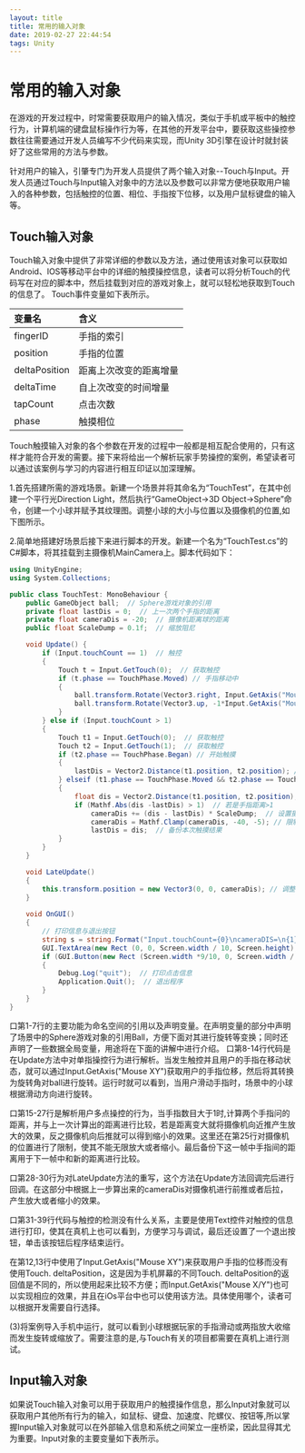 ```yaml
---
layout: title
title: 常用的输入对象
date: 2019-02-27 22:44:54
tags: Unity
---
```

# 常用的输入对象

在游戏的开发过程中，时常需要获取用户的输入情况，类似于手机或平板中的触控行为，计算机端的键盘鼠标操作行为等，在其他的开发平台中，要获取这些操控参数往往需要通过开发人员编写不少代码来实现，而Unity 3D引擎在设计时就封装好了这些常用的方法与参数。

针对用户的输入，引肇专门为开发人员提供了两个输入对象--Touch与Input。开发人员通过Touch与Input输入对象中的方法以及参数可以非常方便地获取用户输入的各种参数，包括触控的位置、相位、手指按下位移，以及用户鼠标键盘的输入等。

<!--more-->

## Touch输入对象

Touch输入对象中提供了非常详细的参数以及方法，通过使用该对象可以获取如Android、IOS等移动平台中的详细的触摸操控信息，读者可以将分析Touch的代码写在对应的脚本中，然后挂载到对应的游戏对象上，就可以轻松地获取到Touch的信息了。 Touch事件变量如下表所示。

| 变量名  | 含义  |
| :------------ | :------------ |
|  fingerID |  手指的索引 |
|  position | 手指的位置  |
|  deltaPosition | 距离上次改变的距离增量  |
|  deltaTime |  自上次改变的时间增量 |
|  tapCount | 点击次数  |
|  phase |  触摸相位 |

Touch触摸输入对象的各个参数在开发的过程中一般都是相互配合使用的，只有这样才能符合开发的需要。接下来将给出一个解析玩家手势操控的案例，希望读者可以通过该案例与学习的内容进行相互印证以加深理解。

1.首先搭建所需的游戏场景。新建一个场景并将其命名为“TouchTest”，在其中创建一个平行光Direction Light，然后执行“GameObject->3D Object->Sphere”命令，创建一个小球并赋予其纹理图。调整小球的大小与位置以及摄像机的位置,如下图所示。

2.简单地搭建好场景后接下来进行脚本的开发。新建一个名为“TouchTest.cs”的C#脚本，将其挂载到主摄像机MainCamera上。脚本代码如下：
```cs
using UnityEngine;
using System.Collections;

public class TouchTest: MonoBehaviour {
	public GameObject ball;  // Sphere游戏对象的引用
	private float lastDis = 0;  // 上一次两个手指的距离
	private float cameraDis = -20;  // 摄像机距离球的距离
	public float ScaleDump = 0.1f;  // 缩放阻尼

	void Update() {
		if (Input.touchCount == 1)  // 触控
		{ 
			Touch t = Input.GetTouch(0);  // 获取触控
			if (t.phase == TouchPhase.Moved) // 手指移动中
			{  
				ball.transform.Rotate(Vector3.right, Input.GetAxis("Mouse Y"), Space.World); // 竖直旋转
				ball.transform.Rotate(Vector3.up, -1*Input.GetAxis("Mouse X"), Space.World);// 水平旋转
			}
		} else if (Input.touchCount > 1)
		{
			Touch t1 = Input.GetTouch(0);  // 获取触控
			Touch t2 = Input.GetTouch(1);  // 获取触控
			if (t2.phase == TouchPhase.Began) // 开始触摸
			{ 
				lastDis = Vector2.Distance(t1.position, t2.position); // 初始化lastDis
			} elseif (t1.phase == TouchPhase.Moved && t2.phase == TouchPhase.Moved) // 两个手指都在移动
			{ 
				float dis = Vector2.Distance(t1.position, t2.position); // 计算手指位置
				if (Mathf.Abs(dis -lastDis) > 1)  // 若是手指距离>1
					cameraDis += (dis - lastDis) * ScaleDump;  // 设置摄像机到物体的距离
					cameraDis = Mathf.Clamp(cameraDis, -40, -5); // 限制摄像机到物体的距离
					lastDis = dis;  // 备份本次触摸结果
			}
		}
	}

	void LateUpdate()
	{
		this.transform.position = new Vector3(0, 0, cameraDis); // 调整摄像机的位置
	}
	
	void OnGUI()
	{
		// 打印信息与退出按钮
		string s = string.Format("Input.touchCount={0}\ncameraDIS=\n{1}",Input.touchCount, cameraDis);  // 打印字符
		GUI.TextArea(new Rect (0, 0, Screen.width / 10, Screen.height), s); // 用Text控件显示字符串
		if (GUI.Button(new Rect (Screen.width *9/10, 0, Screen.width / 10, Screen.height / 10), "quit")) // 退出按钮
		{
			Debug.Log("quit");  // 打印点击信息
			Application.Quit();  // 退出程序
		} 
	}  
}
```

口第1-7行的主要功能为命名空间的引用以及声明变量。在声明变量的部分中声明了场景中的Sphere游戏对象的引用Ball，方便下面对其进行旋转等变换；同时还声明了一些数据全局变量，用途将在下面的讲解中进行介绍。
口第8-14行代码是在Update方法中对单指操控行为进行解析。当发生触控并且用户的手指在移动状态，就可以通过Input.GetAxis("Mouse XY")获取用户的手指位移，然后将其转换为旋转角对ball进行旋转。运行时就可以看到，当用户滑动手指时，场景中的小球根据滑动方向进行旋转。

口第15-27行是解析用户多点操控的行为，当手指数目大于1时,计算两个手指问的距离，并与上一次计算出的距离进行比较，若是距离变大就将摄像机向近推产生放大的效果，反之摄像机向后推就可以得到缩小的效果。这里还在第25行对摄像机的位置进行了限制，使其不能无限放大或者缩小。最后备份下这一帧中手指间的距离用于下一帧中和新的距离进行比较。

口第28-30行为对LateUpdate方法的重写，这个方法在Update方法回调完后进行回调。在这部分中根据上一步算出来的cameraDis对摄像机进行前推或者后拉，产生放大或者缩小的效果。

口第31-39行代码与触控的检测没有什么关系，主要是使用Text控件对触控的信息进行打印，使其在真机上也可以看到，方便学习与调试，最后还设置了一个退出按钮，单击该按钮后程序结束运行。

在第12,13行中使用了Input.GetAxis("Mouse XY")来获取用户手指的位移而没有使用Touch. deltaPosition，这是因为手机屏幕的不同Touch. deltaPosition的返回值是不同的，所以使用起来比较不方便；而Input.GetAxis("Mouse X/Y")也可以实现相应的效果，并且在iOs平台中也可以使用该方法。具体使用哪个，读者可以根据开发需要自行选择。

(3)将案例导入手机中运行，就可以看到小球根据玩家的手指滑动或两指放大收缩而发生旋转或缩放了。需要注意的是,与Touch有关的项目都需要在真机上进行测试。

## Input输入对象
如果说Touch输入对象可以用于获取用户的触摸操作信息，那么Input对象就可以获取用户其他所有行为的输入，如鼠标、键盘、加速度、陀螺仪、按钮等,所以掌握Input输入对象就可以在外部输入信息和系统之间架立一座桥梁，因此显得其尤为重要。Input对象的主要变量如下表所示。
